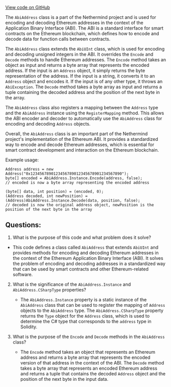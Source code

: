 [View code on GitHub](https://github.com/nethermindeth/nethermind/Nethermind.Abi/AbiAddress.cs)

The `AbiAddress` class is a part of the Nethermind project and is used for encoding and decoding Ethereum addresses in the context of the Application Binary Interface (ABI). The ABI is a standard interface for smart contracts on the Ethereum blockchain, which defines how to encode and decode data for function calls between contracts. 

The `AbiAddress` class extends the `AbiUInt` class, which is used for encoding and decoding unsigned integers in the ABI. It overrides the `Encode` and `Decode` methods to handle Ethereum addresses. The `Encode` method takes an object as input and returns a byte array that represents the encoded address. If the input is an `Address` object, it simply returns the byte representation of the address. If the input is a string, it converts it to an `Address` object and encodes it. If the input is of any other type, it throws an `AbiException`. The `Decode` method takes a byte array as input and returns a tuple containing the decoded address and the position of the next byte in the array. 

The `AbiAddress` class also registers a mapping between the `Address` type and the `AbiAddress` instance using the `RegisterMapping` method. This allows the ABI encoder and decoder to automatically use the `AbiAddress` class for encoding and decoding `Address` objects.

Overall, the `AbiAddress` class is an important part of the Nethermind project's implementation of the Ethereum ABI. It provides a standardized way to encode and decode Ethereum addresses, which is essential for smart contract development and interaction on the Ethereum blockchain. 

Example usage:

```
Address address = new Address("0x1234567890123456789012345678901234567890");
byte[] encoded = AbiAddress.Instance.Encode(address, false);
// encoded is now a byte array representing the encoded address

(byte[] data, int position) = (encoded, 0);
(Address decoded, int newPosition) = (Address)AbiAddress.Instance.Decode(data, position, false);
// decoded is now the original address object, newPosition is the position of the next byte in the array
```
## Questions: 
 1. What is the purpose of this code and what problem does it solve?
   - This code defines a class called `AbiAddress` that extends `AbiUInt` and provides methods for encoding and decoding Ethereum addresses in the context of the Ethereum Application Binary Interface (ABI). It solves the problem of encoding and decoding addresses in a standardized way that can be used by smart contracts and other Ethereum-related software.

2. What is the significance of the `AbiAddress.Instance` and `AbiAddress.CSharpType` properties?
   - The `AbiAddress.Instance` property is a static instance of the `AbiAddress` class that can be used to register the mapping of `Address` objects to the `AbiAddress` type. The `AbiAddress.CSharpType` property returns the `Type` object for the `Address` class, which is used to determine the C# type that corresponds to the `address` type in Solidity.

3. What is the purpose of the `Encode` and `Decode` methods in the `AbiAddress` class?
   - The `Encode` method takes an object that represents an Ethereum address and returns a byte array that represents the encoded version of that address in the context of the ABI. The `Decode` method takes a byte array that represents an encoded Ethereum address and returns a tuple that contains the decoded `Address` object and the position of the next byte in the input data.